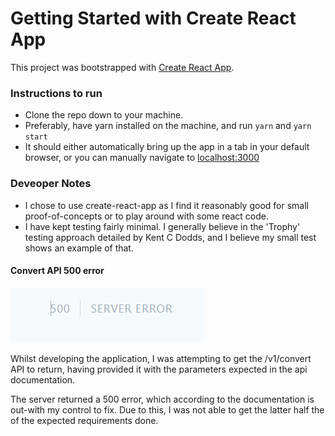 # Getting Started with Create React App

This project was bootstrapped with [Create React App](https://github.com/facebook/create-react-app).

### Instructions to run

- Clone the repo down to your machine.
- Preferably, have yarn installed on the machine, and run `yarn` and `yarn start`
- It should either automatically bring up the app in a tab in your default browser, or you can manually navigate to [localhost:3000](http://localhost:3000/)

### Deveoper Notes

- I chose to use create-react-app as I find it reasonably good for small proof-of-concepts or to play around with some react code.
- I have kept testing fairly minimal. I generally believe in the 'Trophy' testing approach detailed by Kent C Dodds, and I believe my small test shows an example of that.

#### Convert API 500 error

![500 Error](image.png)

Whilst developing the application, I was attempting to get the /v1/convert API to return, having provided it with the parameters expected in the api documentation.

The server returned a 500 error, which according to the documentation is out-with my control to fix. Due to this, I was not able to get the latter half the of the expected requirements done.
